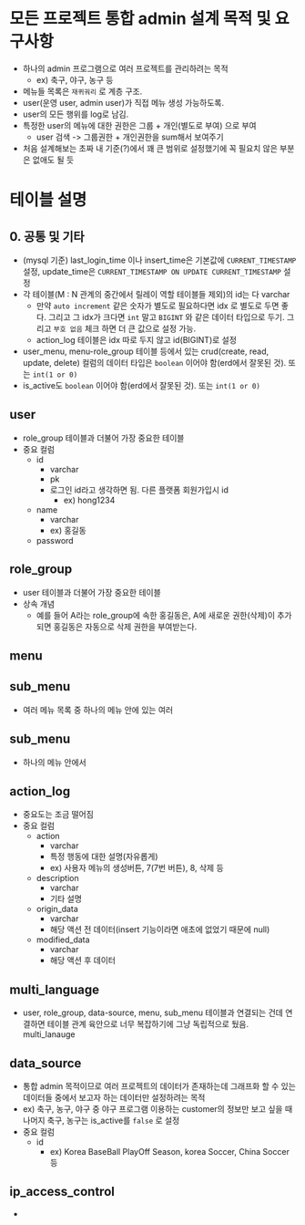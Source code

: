 # 모든 프로젝트 통합 admin 설계 목적 및 요구사항
- 하나의 admin 프로그램으로 여러 프로젝트를 관리하려는 목적
    - ex) 축구, 야구, 농구 등
- 메뉴들 목록은 `재퀴궈리` 로 계층 구조.
- user(운영 user, admin user)가 직접 메뉴 생성 가능하도록.
- user의 모든 행위를 log로 남김.
- 특정한 user의 메뉴에 대한 권한은 그룹 + 개인(별도로 부여) 으로 부여
    - user 검색 -> 그룹권한 + 개인권한을 sum해서 보여주기
- 처음 설계해보는 초짜 내 기준(?)에서 꽤 큰 범위로 설정했기에 꼭 필요치 않은 부분은 없애도 될 듯


# 테이블 설명

## 0. 공통 및 기타
- (mysql 기준) last_login_time 이나 insert_time은 기본값에 `CURRENT_TIMESTAMP` 설정, update_time은 `CURRENT_TIMESTAMP ON UPDATE CURRENT_TIMESTAMP` 설정
- 각 테이블(M : N 관계의 중간에서 릴레이 역할 테이블들 제외)의 id는 다 varchar
    - 만약 `auto increment` 같은 숫자가 별도로 필요하다면 idx 로 별도로 두면 좋다. 그리고 그 idx가 크다면 `int` 말고 `BIGINT` 와 같은 데이터 타입으로 두기. 그리고 `부호 없음` 체크 하면 더 큰 값으로 설정 가능.
    - action_log 테이블은 idx 따로 두지 않고 id(BIGINT)로 설정
- user_menu, menu-role_group 테이블 등에서 있는 crud(create, read, update, delete) 컬럼의 데이터 타입은 `boolean` 이어야 함(erd에서 잘못된 것). 또는 `int(1 or 0)`
- is_active도 `boolean` 이어야 함(erd에서 잘못된 것). 또는 `int(1 or 0)`



## user
- role_group 테이블과 더불어 가장 중요한 테이블
- 중요 컬럼
    - id 
        - varchar
        - pk
        - 로그인 id라고 생각하면 됨. 다른 플랫폼 회원가입시 id
            - ex) hong1234
    - name
        - varchar
        - ex) 홍길동
    - password

## role_group
- user 테이블과 더불어 가장 중요한 테이블
- 상속 개념
    - 예를 들어 A라는 role_group에 속한 홍길동은, A에 새로운 권한(삭제)이 추가되면 홍길동은 자동으로 삭제 권한을 부여받는다.

## menu


## sub_menu
- 여러 메뉴 목록 중 하나의 메뉴 안에 있는 여러 


## sub_menu
- 하나의 메뉴 안에서 


## action_log
- 중요도는 조금 떨어짐
- 중요 컬럼
    - action
        - varchar 
        - 특정 행동에 대한 설명(자유롭게)
        - ex) 사용자 메뉴의 생성버튼, 7(7번 버튼), 8, 삭제 등
    - description
        - varchar
        - 기타 설명
    - origin_data
        - varchar
        - 해당 액션 전 데이터(insert 기능이라면 애초에 없었기 때문에 null)
    - modified_data
        - varchar
        - 해당 액션 후 데이터
    

## multi_language
- user, role_group, data-source, menu, sub_menu 테이블과 연결되는 건데 연결하면 테이블 관계 육안으로 너무 복잡하기에 그냥 독립적으로 뒀음. multi_lanauge 


## data_source
- 통합 admin 목적이므로 여러 프로젝트의 데이터가 존재하는데 그래프화 할 수 있는 데이터들 중에서 보고자 하는 데이터만 설정하려는 목적
- ex) 축구, 농구, 야구 중 야구 프로그램 이용하는 customer의 정보만 보고 싶을 때 나머지 축구, 농구는 is_active를 `false` 로 설정
- 중요 컬럼
    - id
        - ex) Korea BaseBall PlayOff Season, korea Soccer, China Soccer 등

## ip_access_control
- 